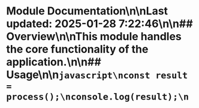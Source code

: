 # Module Documentation\n\nLast updated: 2025-01-28 7:22:46\n\n## Overview\n\nThis module handles the core functionality of the application.\n\n## Usage\n\n```javascript\nconst result = process();\nconsole.log(result);\n```
